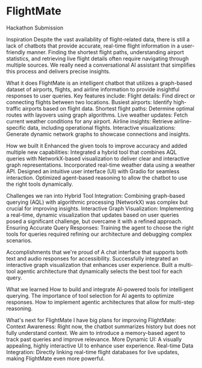 # FlightMate
Hackathon Submission 

Inspiration
Despite the vast availability of flight-related data, there is still a lack of chatbots that provide accurate, real-time flight information in a user-friendly manner. Finding the shortest flight paths, understanding airport statistics, and retrieving live flight details often require navigating through multiple sources. We really need a conversational AI assistant that simplifies this process and delivers precise insights.

What it does
FlightMate is an intelligent chatbot that utilizes a graph-based dataset of airports, flights, and airline information to provide insightful responses to user queries. Key features include: Flight details: Find direct or connecting flights between two locations. Busiest airports: Identify high-traffic airports based on flight data. Shortest flight paths: Determine optimal routes with layovers using graph algorithms. Live weather updates: Fetch current weather conditions for any airport. Airline insights: Retrieve airline-specific data, including operational flights. Interactive visualizations: Generate dynamic network graphs to showcase connections and insights.

How we built it
Enhanced the given tools to improve accuracy and added multiple new capabilities: Integrated a hybrid tool that combines AQL queries with NetworkX-based visualization to deliver clear and interactive graph representations. Incorporated real-time weather data using a weather API. Designed an intuitive user interface (UI) with Gradio for seamless interaction. Optimized agent-based reasoning to allow the chatbot to use the right tools dynamically.

Challenges we ran into
Hybrid Tool Integration: Combining graph-based querying (AQL) with algorithmic processing (NetworkX) was complex but crucial for improving insights. Interactive Graph Visualization: Implementing a real-time, dynamic visualization that updates based on user queries posed a significant challenge, but overcame it with a refined approach. Ensuring Accurate Query Responses: Training the agent to choose the right tools for queries required refining our architecture and debugging complex scenarios.

Accomplishments that we're proud of
A chat interface that supports both text and audio responses for accessibility. Successfully integrated an interactive graph visualization that enhances user experience. Built a multi-tool agentic architecture that dynamically selects the best tool for each query.

What we learned
How to build and integrate AI-powered tools for intelligent querying. The importance of tool selection for AI agents to optimize responses. How to implement agentic architectures that allow for multi-step reasoning.

What's next for FlightMate
I have big plans for improving FlightMate: Context Awareness: Right now, the chatbot summarizes history but does not fully understand context. We aim to introduce a memory-based agent to track past queries and improve relevance. More Dynamic UI: A visually appealing, highly interactive UI to enhance user experience. Real-time Data Integration: Directly linking real-time flight databases for live updates, making FlightMate even more powerful.

